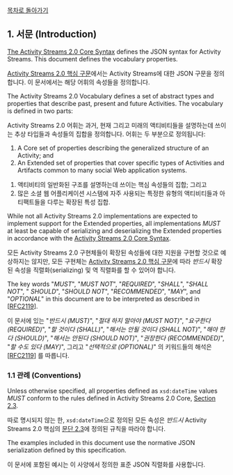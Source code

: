 [목차로 돌아가기](ActivityVocabularyContents.md)

## 1. 서문 (Introduction)

[The Activity Streams 2.0 Core Syntax](https://www.w3.org/TR/activitystreams-core/) defines the JSON syntax for Activity Streams. This document defines the vocabulary properties.

[Activity Streams 2.0 핵심 구문](https://www.w3.org/TR/activitystreams-core/)에서는 Activity Streams에 대한 JSON 구문을 정의합니다. 이 문서에서는 해당 어휘의 속성들을 정의합니다.

The Activity Streams 2.0 Vocabulary defines a set of abstract types and properties that describe past, present and future Activities. The vocabulary is defined in two parts:

Activity Streams 2.0 어휘는 과거, 현재 그리고 미래의 액티비티들을 설명하는데 쓰이는 추상 타입들과 속성들의 집합을 정의합니다. 어휘는 두 부분으로 정의됩니다:

1. A Core set of properties describing the generalized structure of an Activity; and
2. An Extended set of properties that cover specific types of Activities and Artifacts common to many social Web application systems.

[//Comment]: # "BLANK"

1. 액티비티의 일반화된 구조를 설명하는데 쓰이는 핵심 속성들의 집합; 그리고
2. 많은 소셜 웹 어플리케이션 시스템에 자주 사용되는 특정한 유형의 액티비티들과 아티팩트들을 다루는 확장된 특성 집합.

While not all Activity Streams 2.0 implementations are expected to implement support for the Extended properties, all implementations *MUST* at least be capable of serializing and deserializing the Extended properties in accordance with the [Activity Streams 2.0 Core Syntax](https://www.w3.org/TR/activitystreams-core/).

모든 Activity Streams 2.0 구현체들이 확장된 속성들에 대한 지원을 구현할 것으로 예상하지는 않지만, 모든 구현체는 [Activity Streams 2.0 핵심 구문](https://www.w3.org/TR/activitystreams-core/)에 따라 *반드시* 확장된 속성을 직렬화(serializing) 및 역 직렬화를 할 수 있어야 합니다.

The key words "*MUST*", "*MUST NOT*", "*REQUIRED*", "*SHALL*", "*SHALL NOT*", " *SHOULD*", "*SHOULD NOT*", "*RECOMMENDED*", "*MAY*", and "*OPTIONAL*" in this document are to be interpreted as described in [[RFC2119](https://www.w3.org/TR/activitystreams-vocabulary/#bib-RFC2119)].

이 문서에 있는 "*반드시 (MUST)*", "*절대 하지 말아야 (MUST NOT)*", "*요구한다 (REQUIRED)*", "*할 것이다 (SHALL)*", "*해서는 안될 것이다 (SHALL NOT)*", "*해야 한다 (SHOULD)*", "*해서는 안된다 (SHOULD NOT)*", "*권장한다 (RECOMMENDED)*", "*할 수도 있다 (MAY)*", 그리고 "*선택적으로 (OPTIONAL)*" 의 키워드들의 해석은  [[RFC2119](https://www.w3.org/TR/activitypub/#bib-RFC2119)] 를 따릅니다.

[//Comment]: # "REQUIRED, SHALL, SHALL NOT, RECOMMENDED, OPTIONAL은 문서 어디에서도 사용되지 않는 것을 확인하였습니다."

### 1.1 관례 (Conventions)

Unless otherwise specified, all properties defined as `xsd:dateTime` values *MUST* conform to the rules defined in Activity Streams 2.0 Core, [Section 2.3](https://www.w3.org/TR/activitystreams-core/#dates).

따로 명시되지 않는 한, `xsd:dateTime`으로 정의된 모든 속성은 *반드시* Activity Streams 2.0 핵심의 [문단 2.3](https://www.w3.org/TR/activitystreams-core/#dates)에 정의된 규칙을 따라야 합니다.

The examples included in this document use the normative JSON serialization defined by this specification.

이 문서에 포함된 예시는 이 사양에서 정의한 표준 JSON 직렬화를 사용합니다.

